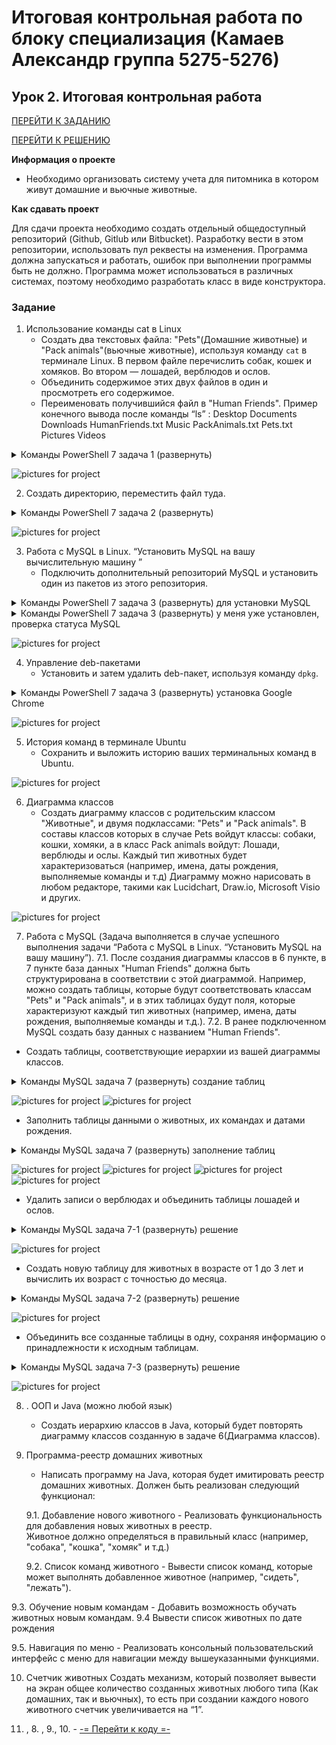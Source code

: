 # Итоговая контрольная работа по блоку специализация (Камаев Александр группа 5275-5276)


## Урок 2. Итоговая контрольная работа

[ПЕРЕЙТИ К ЗАДАНИЮ](https://github.com/Terekhov-A-S/Final_control_work_on_the_specialization_block#задание)

[ПЕРЕЙТИ К РЕШЕНИЮ](https://github.com/Terekhov-A-S/Final_control_work_on_the_specialization_block#решение)

**Информация о проекте**

* Необходимо организовать систему учета для питомника в котором живут домашние и вьючные животные.

**Как сдавать проект**

Для сдачи проекта необходимо создать отдельный общедоступный репозиторий (Github, Gitlub или Bitbucket).
Разработку вести в этом репозитории, использовать пул реквесты на изменения. Программа должна запускаться и работать,
ошибок при выполнении программы быть не должно. Программа может использоваться в различных системах, поэтому необходимо
разработать класс в виде конструктора.

### Задание

1. Использование команды cat в Linux
   - Создать два текстовых файла: "Pets"(Домашние животные) и "Pack animals"(вьючные животные), используя команду `cat` в терминале Linux.
 В первом файле перечислить собак, кошек и хомяков. Во втором — лошадей, верблюдов и ослов.
   - Объединить содержимое этих двух файлов в один и просмотреть его содержимое.
   - Переименовать получившийся файл в "Human Friends".
Пример конечного вывода после команды “ls” :
Desktop Documents Downloads  HumanFriends.txt  Music  PackAnimals.txt  Pets.txt  Pictures  Videos

<details>
    <summary>Команды PowerShell 7 задача 1 (развернуть)</summary>

```shell
mkdir control_work
cd control_work
ll

cat > Pets.txt
Собаки
Кошки
Хомяки
'Ctrl+d'

cat > PackAnimals.txt
Лошади
Верблюды
Ослы
'Ctrl+d'

cat Pets.txt PackAnimals.txt > Animals.txt
cat Animals.txt
'Ctrl+d' 

mv Animals.txt HumanFriends.txt
ll
```
</details>

![pictures for project](https://github.com/QAlex68/Fcw_of_specblock/blob/main/png/01.png)

2. Создать директорию, переместить файл туда.

<details>
    <summary>Команды PowerShell 7 задача 2 (развернуть)</summary>

```shell
mkdir newdir
mv HumanFriends.txt newdir
cd newdir
ll
cd ..
cd ..
rm -r control_work
ll

```
</details>

![pictures for project](https://github.com/QAlex68/Fcw_of_specblock/blob/main/png/02.png)

3. Работа с MySQL в Linux. “Установить MySQL на вашу вычислительную машину ”
   - Подключить дополнительный репозиторий MySQL и установить один из пакетов из этого репозитория.

<details>
    <summary>Команды PowerShell 7 задача 3 (развернуть) для установки MySQL</summary>

```shell
wget -c https://dev.mysql.com/doc/refman/8.0/en/checking-gpg-signature.html
sudo apt-key add checking-gpg-signature.html
sudo add-apt-repository 'deb http://repo.mysql.com/apt/ubuntu/ bionic mysql-8.0'
sudo apt update
sudo apt install mysql-server

```
</details>

<details>
    <summary>Команды PowerShell 7 задача 3 (развернуть) у меня уже установлен, проверка статуса MySQL</summary>

```shell
sudo apt update
sudo apt install mysql-server
sudo service mysql status

```
</details>

![pictures for project](https://github.com/QAlex68/Fcw_of_specblock/blob/main/png/03.png)


4. Управление deb-пакетами
   - Установить и затем удалить deb-пакет, используя команду `dpkg`.
   
<details>
    <summary>Команды PowerShell 7 задача 3 (развернуть) установка Google Chrome</summary>

```shell
wget https://dl.google.com/linux/direct/google-chrome-stable_current_amd64.deb
sudo dpkg -i google-chrome-stable_current_amd64.deb
sudo dpkg --purge google-chrome-stable

```
</details>

![pictures for project](https://github.com/QAlex68/Fcw_of_specblock/blob/main/png/04.png)

5. История команд в терминале Ubuntu
   - Сохранить и выложить историю ваших терминальных команд в Ubuntu.

![pictures for project](https://github.com/QAlex68/Fcw_of_specblock/blob/main/png/05.png)

6. Диаграмма классов
   - Создать диаграмму классов с родительским классом "Животные", и двумя подклассами: "Pets" и "Pack animals".
В составы классов которых в случае Pets войдут классы: собаки, кошки, хомяки, а в класс Pack animals войдут: Лошади, верблюды и ослы.
Каждый тип животных будет характеризоваться (например, имена, даты рождения, выполняемые команды и т.д)
Диаграмму можно нарисовать в любом редакторе, такими как Lucidchart, Draw.io, Microsoft Visio и других.

![pictures for project](https://github.com/QAlex68/Fcw_of_specblock/blob/main/png/06-diagram.png)

7.  Работа с MySQL (Задача выполняется в случае успешного выполнения задачи “Работа с MySQL в Linux. “Установить MySQL на вашу машину”).
  7.1. После создания диаграммы классов в 6 пункте, в 7 пункте база данных "Human Friends" должна быть структурирована в соответствии с этой диаграммой. Например, можно создать таблицы, которые будут соответствовать классам "Pets" и "Pack animals", и в этих таблицах будут поля, которые характеризуют каждый тип животных (например, имена, даты рождения, выполняемые команды и т.д.).
  7.2. В ранее подключенном MySQL создать базу данных с названием "Human Friends".
   - Создать таблицы, соответствующие иерархии из вашей диаграммы классов.

<details>
    <summary>Команды MySQL задача 7 (развернуть) создание таблиц</summary>

```sql
-- Создаем БД если нету
CREATE DATABASE IF NOT EXISTS human_friends;
USE human_friends;
-- Создание таблиц с иерархией из диаграммы
-- Животные тип
CREATE TABLE IF NOT EXISTS animals
(
	id INT AUTO_INCREMENT PRIMARY KEY,
	animal_type VARCHAR(30)
);
-- Домашние животные
CREATE TABLE IF NOT EXISTS pets
(
	id INT AUTO_INCREMENT PRIMARY KEY,
	animal_kind VARCHAR(30),
	animal_type_id INT DEFAULT 1,
	-- ON DELETE CASCADE ON UPDATE CASCADE - защита целостности связных данных потомков от удаления и изменения
	FOREIGN KEY (animal_type_id) REFERENCES animals (id) ON DELETE CASCADE ON UPDATE CASCADE
);

-- Вьючные животные
CREATE TABLE IF NOT EXISTS pack_animals
(
	id INT AUTO_INCREMENT PRIMARY KEY,
	animal_kind VARCHAR(30),
	animal_type_id INT DEFAULT 2,
	FOREIGN KEY (animal_type_id) REFERENCES animals (id) ON DELETE CASCADE ON UPDATE CASCADE
);
-- Собаки
CREATE TABLE IF NOT EXISTS dogs 
(       
    id INT AUTO_INCREMENT PRIMARY KEY, 
    name VARCHAR(30), 
    commands VARCHAR(150),
    birthday DATE,
    animal_kind_id INT DEFAULT 1,
    Foreign KEY (animal_kind_id) REFERENCES pets (id) ON DELETE CASCADE ON UPDATE CASCADE
);
-- Кошки
CREATE TABLE IF NOT EXISTS cats 
(       
    id INT AUTO_INCREMENT PRIMARY KEY, 
    name VARCHAR(30), 
    commands VARCHAR(150),
    birthday DATE,
    animal_kind_id INT DEFAULT 2,
    Foreign KEY (animal_kind_id) REFERENCES pets (id) ON DELETE CASCADE ON UPDATE CASCADE
);
-- Хомяки
CREATE TABLE IF NOT EXISTS hamsters 
(       
    id INT AUTO_INCREMENT PRIMARY KEY, 
    name VARCHAR(30), 
    commands VARCHAR(150),
    birthday DATE,
    animal_kind_id INT DEFAULT 3,
    Foreign KEY (animal_kind_id) REFERENCES pets (id) ON DELETE CASCADE ON UPDATE CASCADE
);
-- Лошади
CREATE TABLE IF NOT EXISTS horses 
(       
    id INT AUTO_INCREMENT PRIMARY KEY, 
    name VARCHAR(30), 
    commands VARCHAR(150),
    birthday DATE,
    animal_kind_id INT DEFAULT 1,
    Foreign KEY (animal_kind_id) REFERENCES pack_animals (id) ON DELETE CASCADE ON UPDATE CASCADE
);
-- Верблюды 
CREATE TABLE IF NOT EXISTS camels 
(       
    id INT AUTO_INCREMENT PRIMARY KEY, 
    name VARCHAR(30), 
    commands VARCHAR(150),
    birthday DATE,
    animal_kind_id INT DEFAULT 2,
    Foreign KEY (animal_kind_id) REFERENCES pack_animals (id) ON DELETE CASCADE ON UPDATE CASCADE
);
-- Ослы
CREATE TABLE IF NOT EXISTS donkeys 
(       
    id INT AUTO_INCREMENT PRIMARY KEY, 
    name VARCHAR(30), 
    commands VARCHAR(150),
    birthday DATE,
    animal_kind_id INT DEFAULT 3,
    Foreign KEY (animal_kind_id) REFERENCES pack_animals (id) ON DELETE CASCADE ON UPDATE CASCADE
);

```
</details>

![pictures for project](https://github.com/QAlex68/Fcw_of_specblock/blob/main/png/71.png)
![pictures for project](https://github.com/QAlex68/Fcw_of_specblock/blob/main/png/73.png)

   - Заполнить таблицы данными о животных, их командах и датами рождения.

<details>
    <summary>Команды MySQL задача 7 (развернуть) заполнение таблиц</summary>

```sql
-- Заполнение баз
INSERT INTO animals (animal_type)
VALUES ('Домашние животные'), ('Вьючные животные');

SELECT * FROM animals;
-- Домашние животные
INSERT INTO pets (animal_kind)
VALUES ('Собаки'), ('Кошки'), ('Хомяки');
-- Вьючные животные
INSERT INTO pack_animals (animal_kind)
VALUES ('Лошади'), ('Верблюды'), ('Ослы');
-- Собаки
INSERT INTO dogs (name, birthday, commands)
VALUES ('Fido', '2020-01-01', 'Sit, Stay, Fetch'),
('Buddy', '2018-12-10', 'Sit, Paw, Bark'),
('Bella', '2019-11-11', 'Sit, Stay, Roll');
-- Кошки
INSERT INTO cats (name, birthday, commands)
VALUES ('Whiskers', '2019-05-15', 'Sit, Pounce'),
('Smudge', '2020-02-20', 'Sit, Pounce, Scratch'),
('Oliver', '2020-06-30', 'Meow, Scratch, Jump');
-- Хомяки
INSERT INTO hamsters (name, birthday, commands)
VALUES ('Hammy', '2021-03-10', 'Roll, Hide'),
('Peanut', '2021-08-01', 'Roll, Spin');
-- Лошади
INSERT INTO horses (name, birthday, commands)
VALUES ('Thunder', '2015-07-21', 'Trot, Canter, Gallop'),
('Storm', '2014-05-05', 'Trot, Canter'),
('Blaze', '2016-02-29', 'Trot, Jump, Gallop');
-- Верблюды
INSERT INTO camels (name, birthday, commands)
VALUES ('Sandy', '2016-11-03', 'Walk, Carry Load'),
('Dune', '2018-12-12', 'Walk, Sit'),
('Sahara', '2015-08-14', 'Walk, Run');
-- Ослы
INSERT INTO donkeys (name, birthday, commands)
VALUES ('Eeyore', '2017-09-18', 'Walk, Carry Load, Bray'),
('Burro', '2019-01-23', 'Walk, Bray, Kick');
-- Проверка заполнения
SELECT * FROM animals;
SELECT * FROM pets;
SELECT * FROM pack_animals;
SELECT * FROM dogs;
SELECT * FROM cats;
SELECT * FROM hamsters;
SELECT * FROM  horses;
SELECT * FROM  camels;
SELECT * FROM  donkeys;

```
</details>

![pictures for project](https://github.com/QAlex68/Fcw_of_specblock/blob/main/png/74.png)
![pictures for project](https://github.com/QAlex68/Fcw_of_specblock/blob/main/png/75.png)
![pictures for project](https://github.com/QAlex68/Fcw_of_specblock/blob/main/png/76.png)
![pictures for project](https://github.com/QAlex68/Fcw_of_specblock/blob/main/png/77.png)

   - Удалить записи о верблюдах и объединить таблицы лошадей и ослов.

<details>
    <summary>Команды MySQL задача 7-1 (развернуть) решение</summary>

```sql
-- Удалить записи о верблюдах и объединить таблицы лошадей и ослов.
DELETE FROM camels WHERE animal_kind_id = 2;
SELECT * FROM  camels;

CREATE TABLE IF NOT EXISTS horses_donkeys SELECT * FROM horses
UNION SELECT * FROM donkeys;

SELECT * FROM  horses_donkeys;

```
</details>

![pictures for project](https://github.com/QAlex68/Fcw_of_specblock/blob/main/png/78.png)

   - Создать новую таблицу для животных в возрасте от 1 до 3 лет и вычислить их возраст с точностью до месяца.

<details>
    <summary>Команды MySQL задача 7-2 (развернуть) решение</summary>

```sql
-- Создать новую таблицу для животных в возрасте от 1 до 3 лет и вычислить их возраст с точностью до месяца.
CREATE TEMPORARY TABLE all_animals
SELECT * FROM dogs
UNION SELECT * FROM cats
UNION SELECT * FROM hamsters
UNION SELECT * FROM horses
UNION SELECT * FROM camels
UNION SELECT * FROM donkeys;

CREATE TABLE IF NOT EXISTS young_animals
SELECT name, commands, birthday, animal_kind_id, TIMESTAMPDIFF(MONTH, birthday, CURDATE()) AS age_in_month
FROM all_animals
WHERE birthday BETWEEN ADDDATE(CURDATE(), INTERVAL -3 YEAR) AND ADDDATE(CURDATE(), INTERVAL -1 YEAR);

SELECT * FROM  young_animals;

```
</details>

![pictures for project](https://github.com/QAlex68/Fcw_of_specblock/blob/main/png/79.png)

   - Объединить все созданные таблицы в одну, сохраняя информацию о принадлежности к исходным таблицам.

<details>
    <summary>Команды MySQL задача 7-3 (развернуть) решение</summary>

```sql
-- Объединить все созданные таблицы в одну, сохраняя информацию о принадлежности к исходным таблицам.
SELECT dogs.name, dogs.commands, dogs.birthday, pets.animal_kind, animals.animal_type
FROM dogs
LEFT JOIN pets ON pets.id = dogs.animal_kind_id
LEFT JOIN animals ON animals.id=pets.animal_type_id
UNION
SELECT cats.name, cats.commands, cats.birthday, pets.animal_kind, animals.animal_type
FROM cats
LEFT JOIN pets ON pets.id = cats.animal_kind_id
LEFT JOIN animals ON animals.id=pets.animal_type_id
UNION
SELECT hamsters.name, hamsters.commands, hamsters.birthday, pets.animal_kind, animals.animal_type
FROM hamsters
LEFT JOIN pets ON pets.id = hamsters.animal_kind_id
LEFT JOIN animals ON animals.id=pets.animal_type_id
UNION
SELECT horses.name, horses.commands, horses.birthday, pack_animals.animal_kind, animals.animal_type
FROM horses
LEFT JOIN pack_animals ON pack_animals.id = horses.animal_kind_id
LEFT JOIN animals ON animals.id=pack_animals.animal_type_id
UNION
SELECT camels.name, camels.commands, camels.birthday, pack_animals.animal_kind, animals.animal_type
FROM camels
LEFT JOIN pack_animals ON pack_animals.id = camels.animal_kind_id
LEFT JOIN animals ON animals.id=pack_animals.animal_type_id
UNION
SELECT donkeys.name, donkeys.commands, donkeys.birthday, pack_animals.animal_kind, animals.animal_type
FROM donkeys
LEFT JOIN pack_animals ON pack_animals.id = donkeys.animal_kind_id
LEFT JOIN animals ON animals.id=pack_animals.animal_type_id;

```
</details>

![pictures for project](https://github.com/QAlex68/Fcw_of_specblock/blob/main/png/791.png)

8. . ООП и Java (можно любой язык)
   - Создать иерархию классов в Java, который будет повторять диаграмму классов созданную в задаче 6(Диаграмма классов).

9. Программа-реестр домашних животных
    - Написать программу на Java, которая будет имитировать реестр домашних животных. 
Должен быть реализован следующий функционал:
    
    9.1. Добавление нового животного
        - Реализовать функциональность для добавления новых животных в реестр.       
 Животное должно определяться в правильный класс (например, "собака", "кошка", "хомяк" и т.д.)
        
 
   9.2. Список команд животного
        - Вывести список команд, которые может выполнять добавленное животное (например, "сидеть", "лежать").
        
  9.3. Обучение новым командам
        - Добавить возможность обучать животных новым командам.
  9.4 Вывести список животных по дате рождения

  9.5. Навигация по меню
        - Реализовать консольный пользовательский интерфейс с меню для навигации между вышеуказанными функциями.

10. Счетчик животных
Создать механизм, который позволяет вывести на экран общее количество созданных животных любого типа (Как домашних, так и вьючных), то есть при создании каждого нового животного счетчик увеличивается на “1”. 


11. , 8. , 9., 10. - [-= Перейти к коду =-](https://github.com/QAlex68/Fcw_of_specblock/tree/main/python)
